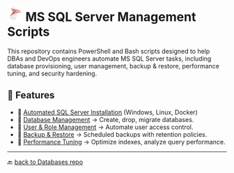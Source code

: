 # <img src="../Assets/pics/icons8-microsoft-sql-server-48.svg" width="35" alt="MS SQL server management scripts"> MS SQL Server Management Scripts

This repository contains PowerShell and Bash scripts designed to help DBAs and DevOps engineers automate MS SQL Server tasks, including database provisioning, user management, backup & restore, performance tuning, and security hardening.

## 🚀 Features

- 📂 [Automated SQL Server Installation](./Install/) (Windows, Linux, Docker)
- 📂 [Database Management](./Manage/) → Create, drop, migrate databases.
- 📂 [User & Role Management](./UAC/) → Automate user access control.
- 📂 [Backup & Restore](./Backup/) → Scheduled backups with retention policies.
- 📂 [Performance Tuning](./Perf/) → Optimize indexes, analyze query performance.

---

🔙 [back to Databases repo](../)
